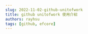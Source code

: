 ```yaml
---
slug: 2022-11-02-github-unitofwork
title: github unitofwork 使用介紹
authors: rayhsu
tags: [github, efcore]
---
```

